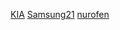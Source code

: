 [KIA](https://tpc.googlesyndication.com/sadbundle/$csp%3Der3$/506868684968436935/Online_300x250/Online_300x250.html)
[Samsung21](https://tpc.googlesyndication.com/sadbundle/$csp%3Der3$/13096974312568517498/index.html)
[nurofen](https://s0.2mdn.net/sadbundle/7901079917872324704/index.html)
